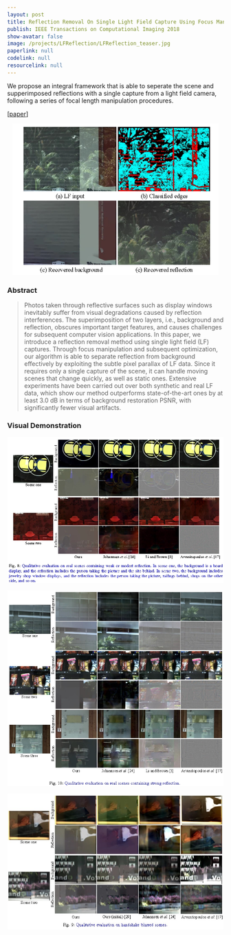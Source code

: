 ```yaml
---
layout: post
title: Reflection Removal On Single Light Field Capture Using Focus Manipulation 
publish: IEEE Transactions on Computational Imaging 2018
show-avatar: false
image: /projects/LFReflection/LFReflection_teaser.jpg
paperlink: null
codelink: null
resourcelink: null
---
```


We propose an integral framework that is able to seperate the scene and supperimposed reflections with a single capture from a light field camera, following a series of focal length manipulation procedures.                                                             
  
\[[paper](null)\] 
  
<p align="center">
<img src="/projects/LFReflection/LFReflection_teaser.jpg" width="480px"/>
</p>
 

### Abstract
> Photos taken through reflective surfaces such as display windows inevitably suffer from visual degradations caused by reflection interferences. The superimposition of two layers, i.e., background and reflection, obscures important target features, and causes challenges for subsequent computer vision applications. In this paper, we introduce a reflection removal method using single light field (LF) captures. Through focus manipulation and subsequent optimization, our algorithm is able to separate reflection from background effectively by exploiting the subtle pixel parallax of LF data. Since it requires only a single capture of the scene, it can handle moving scenes that change quickly, as well as static ones. Extensive experiments have been carried out over both synthetic and real LF data, which show our method outperforms state-of-the-art ones by at least 3.0 dB in terms of background restoration PSNR, with significantly fewer visual artifacts.

### Visual Demonstration
<p align="center">
  <img src= "/projects/LFReflection/LFRFoutput1.jpg" width="850px">
</p>
  
<p align="center">
  <img src= "/projects/LFReflection/LFRFoutput2.jpg" width="850px">
</p>
  
<p align="center">
  <img src= "/projects/LFReflection/LFRFoutput3.jpg" width="850px">
</p>
  
  
